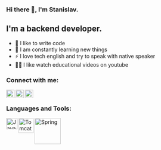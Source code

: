 ### Hi there 👋, I'm Stanislav.

## I'm a backend developer.
- 💪 I like to write code
- 🥅 I am constantly learning new things
- ⚡ I love tech english and try to speak with native speaker
- 🤹🏽 I like watch educational videos on youtube 

### Connect with me:

[<img align="left" alt="StDem | Gmail" width="22px" src="https://cdn.jsdelivr.net/npm/simple-icons@3.13.0/icons/gmail.svg" />][e-mail]
[<img align="left" alt="StDem | Telegram" width="22px" src="https://cdn.jsdelivr.net/npm/simple-icons@3.13.0/icons/telegram.svg" />][telegram]
[<img align="left" alt="StDem | Skype" width="22px" src="https://cdn.jsdelivr.net/npm/simple-icons@3.13.0/icons/skype.svg" />][skype]

<br />

### Languages and Tools:

<img align="left" alt="Java" width="30px"  src="https://icons.iconarchive.com/icons/dakirby309/simply-styled/256/Java-icon.png" />
<img align="left" alt="Tomcat" width="40px"  src="https://symbols.getvecta.com/stencil_74/42_apache-tomcat-icon.5ca6b043f3.svg" />
<img align="left" alt="Spring" width="70px" src="https://symbols.getvecta.com/stencil_96/67_spring-framework.c46ab15b10.svg" />
<br />

[e-mail]: mailto:dmd.stanislav@gmail.com
[telegram]: https://t.me/st_dem
[skype]: https://join.skype.com/invite/L5lbTzJvXs0i



